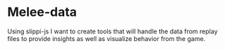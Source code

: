 # Melee-data
Using slippi-js I want to create tools that will handle the data from replay files to provide insights as well as visualize behavior from the game.
